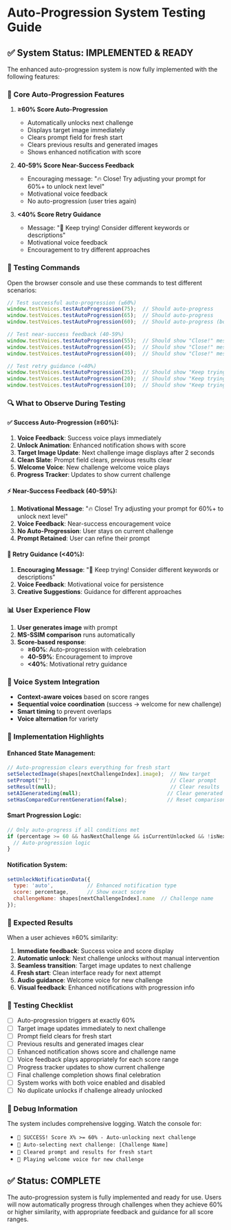 # Auto-Progression System Testing Guide

## ✅ System Status: IMPLEMENTED & READY

The enhanced auto-progression system is now fully implemented with the following features:

### 🎯 Core Auto-Progression Features

1. **≥60% Score Auto-Progression**
   - Automatically unlocks next challenge
   - Displays target image immediately
   - Clears prompt field for fresh start
   - Clears previous results and generated images
   - Shows enhanced notification with score

2. **40-59% Score Near-Success Feedback**
   - Encouraging message: "🔥 Close! Try adjusting your prompt for 60%+ to unlock next level"
   - Motivational voice feedback
   - No auto-progression (user tries again)

3. **<40% Score Retry Guidance**
   - Message: "💪 Keep trying! Consider different keywords or descriptions"
   - Motivational voice feedback
   - Encouragement to try different approaches

### 🧪 Testing Commands

Open the browser console and use these commands to test different scenarios:

```javascript
// Test successful auto-progression (≥60%)
window.testVoices.testAutoProgression(75);  // Should auto-progress
window.testVoices.testAutoProgression(65);  // Should auto-progress
window.testVoices.testAutoProgression(60);  // Should auto-progress (boundary)

// Test near-success feedback (40-59%)
window.testVoices.testAutoProgression(55);  // Should show "Close!" message
window.testVoices.testAutoProgression(45);  // Should show "Close!" message
window.testVoices.testAutoProgression(40);  // Should show "Close!" message (boundary)

// Test retry guidance (<40%)
window.testVoices.testAutoProgression(35);  // Should show "Keep trying!" message
window.testVoices.testAutoProgression(20);  // Should show "Keep trying!" message
window.testVoices.testAutoProgression(10);  // Should show "Keep trying!" message
```

### 🔍 What to Observe During Testing

#### ✅ Success Auto-Progression (≥60%):
1. **Voice Feedback**: Success voice plays immediately
2. **Unlock Animation**: Enhanced notification shows with score
3. **Target Image Update**: Next challenge image displays after 2 seconds
4. **Clean Slate**: Prompt field clears, previous results clear
5. **Welcome Voice**: New challenge welcome voice plays
6. **Progress Tracker**: Updates to show current challenge

#### ⚡ Near-Success Feedback (40-59%):
1. **Motivational Message**: "🔥 Close! Try adjusting your prompt for 60%+ to unlock next level"
2. **Voice Feedback**: Near-success encouragement voice
3. **No Auto-Progression**: User stays on current challenge
4. **Prompt Retained**: User can refine their prompt

#### 🔄 Retry Guidance (<40%):
1. **Encouraging Message**: "💪 Keep trying! Consider different keywords or descriptions"
2. **Voice Feedback**: Motivational voice for persistence
3. **Creative Suggestions**: Guidance for different approaches

### 📊 User Experience Flow

1. **User generates image** with prompt
2. **MS-SSIM comparison** runs automatically
3. **Score-based response**:
   - **≥60%**: Auto-progression with celebration
   - **40-59%**: Encouragement to improve
   - **<40%**: Motivational retry guidance

### 🎵 Voice System Integration

- **Context-aware voices** based on score ranges
- **Sequential voice coordination** (success → welcome for new challenge)
- **Smart timing** to prevent overlaps
- **Voice alternation** for variety

### 🔧 Implementation Highlights

#### Enhanced State Management:
```javascript
// Auto-progression clears everything for fresh start
setSelectedImage(shapes[nextChallengeIndex].image);  // New target
setPrompt("");                                       // Clear prompt
setResult(null);                                     // Clear results
setAIGeneratedimg(null);                            // Clear generated image
setHasComparedCurrentGeneration(false);             // Reset comparison flag
```

#### Smart Progression Logic:
```javascript
// Only auto-progress if all conditions met
if (percentage >= 60 && hasNextChallenge && isCurrentUnlocked && !isNextAlreadyUnlocked) {
  // Auto-progression logic
}
```

#### Notification System:
```javascript
setUnlockNotificationData({
  type: 'auto',           // Enhanced notification type
  score: percentage,      // Show exact score
  challengeName: shapes[nextChallengeIndex].name  // Challenge name
});
```

### 🎯 Expected Results

When a user achieves ≥60% similarity:

1. **Immediate feedback**: Success voice and score display
2. **Automatic unlock**: Next challenge unlocks without manual intervention
3. **Seamless transition**: Target image updates to next challenge
4. **Fresh start**: Clean interface ready for next attempt
5. **Audio guidance**: Welcome voice for new challenge
6. **Visual feedback**: Enhanced notifications with progression info

### 🚀 Testing Checklist

- [ ] Auto-progression triggers at exactly 60%
- [ ] Target image updates immediately to next challenge
- [ ] Prompt field clears for fresh start
- [ ] Previous results and generated images clear
- [ ] Enhanced notification shows score and challenge name
- [ ] Voice feedback plays appropriately for each score range
- [ ] Progress tracker updates to show current challenge
- [ ] Final challenge completion shows final celebration
- [ ] System works with both voice enabled and disabled
- [ ] No duplicate unlocks if challenge already unlocked

### 🔬 Debug Information

The system includes comprehensive logging. Watch the console for:
- `🎉 SUCCESS! Score X% >= 60% - Auto-unlocking next challenge`
- `🎯 Auto-selecting next challenge: [Challenge Name]`
- `🧹 Cleared prompt and results for fresh start`
- `🎵 Playing welcome voice for new challenge`

## ✅ Status: COMPLETE

The auto-progression system is fully implemented and ready for use. Users will now automatically progress through challenges when they achieve 60% or higher similarity, with appropriate feedback and guidance for all score ranges.
